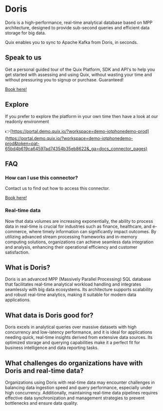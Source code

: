<!--[tech-name]-->
# Doris

<!--[blurb-about-tech]-->
Doris is a high-performance, real-time analytical database based on MPP architecture, designed to provide sub-second queries and efficient data storage for big data.

Quix enables you to sync to Apache Kafka <span id="to_or_from">from</span> <span id="techname">Doris</span>, in seconds.

## Speak to us

Get a personal guided tour of the Quix Platform, SDK and API's to help you get started with assessing and using Quix, without wasting your time and without pressuring you to signup or purchase. Guaranteed!

[Book here!](https://quix.io/book-a-demo)


## Explore

If you prefer to explore the platform in your own time then have a look at our readonly environment

👉[https://portal.demo.quix.io/?workspace=demo-iotphonedemo-prod](https://portal.demo.quix.io/?workspace=demo-iotphonedemo-prod&token=pat-65bd4b619ca64597ad74354b35eb8622&_ga=docs_connector_pages)


## FAQ 

### How can I use this connector?

Contact us to find out how to access this connector.

[Book here!](https://quix.io/book-a-demo)

### Real-time data

Now that data volumes are increasing exponentially, the ability to process data in real-time is crucial for industries such as finance, healthcare, and e-commerce, where timely information can significantly impact outcomes. By utilizing advanced stream processing frameworks and in-memory computing solutions, organizations can achieve seamless data integration and analysis, enhancing their operational efficiency and customer satisfaction.

## What is <span id="techname">Doris</span>?

<!--[tech-seo-text]-->
Doris is an advanced MPP (Massively Parallel Processing) SQL database that facilitates real-time analytical workload handling and integrates seamlessly with big data ecosystems. Its architecture supports scalability and robust real-time analytics, making it suitable for modern data applications.

## What data is <span id="techname">Doris</span> good for?

<!--[tech-data-seo-text]-->
Doris excels in analytical queries over massive datasets with high concurrency and low-latency performance, and it is ideal for applications needing quick, real-time insights derived from extensive data sources. Its optimized storage and querying capabilities make it a perfect fit for business intelligence and data reporting tasks.

## What challenges do organizations have with <span id="techname">Doris</span> and real-time data?

<!--[tech-challenges-seo-text]-->
Organizations using Doris with real-time data may encounter challenges in balancing data ingestion speed and query performance, especially under high concurrency. Additionally, maintaining real-time data pipelines requires effective data synchronization and management strategies to prevent bottlenecks and ensure data quality.